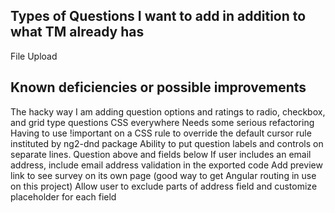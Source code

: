 
## Types of Questions I want to add in addition to what TM already has
File Upload

## Known deficiencies or possible improvements
The hacky way I am adding question options and ratings to radio, checkbox, and grid type questions
CSS everywhere
Needs some serious refactoring
Having to use !important on a CSS rule to override the default cursor rule instituted by ng2-dnd package
Ability to put question labels and controls on separate lines. Question above and fields below
If user includes an email address, include email address validation in the exported code
Add preview link to see survey on its own page (good way to get Angular routing in use on this project)
Allow user to exclude parts of address field and customize placeholder for each field